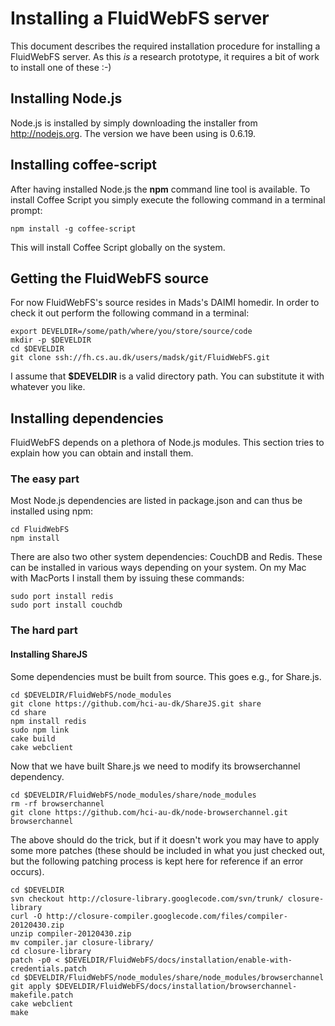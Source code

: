 # Installing a FluidWebFS server

This document describes the required installation procedure for installing a FluidWebFS server. As this _is_ a research prototype, it requires a bit of work to install one of these :-) 

## Installing Node.js

Node.js is installed by simply downloading the installer from http://nodejs.org. The version we have been using is 0.6.19.


## Installing coffee-script

After having installed Node.js the __npm__ command line tool is available. To install Coffee Script you simply execute the following command in a terminal prompt:
    
    npm install -g coffee-script

This will install Coffee Script globally on the system.

## Getting the FluidWebFS source

For now FluidWebFS's source resides in Mads's DAIMI homedir. In order to check it out perform the following command in a terminal:

    export DEVELDIR=/some/path/where/you/store/source/code
    mkdir -p $DEVELDIR
    cd $DEVELDIR
    git clone ssh://fh.cs.au.dk/users/madsk/git/FluidWebFS.git

I assume that __$DEVELDIR__ is a valid directory path. You can substitute it with whatever you like.

## Installing dependencies

FluidWebFS depends on a plethora of Node.js modules. This section tries to explain how you can obtain and install them.

### The easy part

Most Node.js dependencies are listed in package.json and can thus be installed using npm:
    
    cd FluidWebFS
    npm install

There are also two other system dependencies: CouchDB and Redis. These can be installed in various ways depending on your system. On my Mac with MacPorts I install them by issuing these commands:

    sudo port install redis
    sudo port install couchdb

### The hard part

#### Installing ShareJS

Some dependencies must be built from source. This goes e.g., for Share.js.

    cd $DEVELDIR/FluidWebFS/node_modules
    git clone https://github.com/hci-au-dk/ShareJS.git share
    cd share
    npm install redis
    sudo npm link
    cake build
    cake webclient

Now that we have built Share.js we need to modify its browserchannel dependency.

    cd $DEVELDIR/FluidWebFS/node_modules/share/node_modules
    rm -rf browserchannel
    git clone https://github.com/hci-au-dk/node-browserchannel.git browserchannel

The above should do the trick, but if it doesn't work you may have to apply some more patches (these should be included in what you just checked out, but the following patching process is kept here for reference if an error occurs).

    cd $DEVELDIR
    svn checkout http://closure-library.googlecode.com/svn/trunk/ closure-library
    curl -O http://closure-compiler.googlecode.com/files/compiler-20120430.zip
    unzip compiler-20120430.zip
    mv compiler.jar closure-library/
    cd closure-library
    patch -p0 < $DEVELDIR/FluidWebFS/docs/installation/enable-with-credentials.patch
    cd $DEVELDIR/FluidWebFS/node_modules/share/node_modules/browserchannel
    git apply $DEVELDIR/FluidWebFS/docs/installation/browserchannel-makefile.patch
    cake webclient
    make
